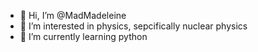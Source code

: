 - 👋 Hi, I’m @MadMadeleine
- 👀 I’m interested in physics, sepcifically nuclear physics
- 🌱 I’m currently learning python

